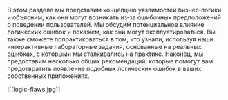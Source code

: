 В этом разделе мы представим концепцию уязвимостей бизнес‑логики и объясним, как они могут возникать из‑за ошибочных предположений о поведении пользователей. Мы обсудим потенциальное влияние логических ошибок и покажем, как они могут эксплуатироваться. Вы также сможете попрактиковаться в том, что узнали, используя наши интерактивные лабораторные задания, основанные на реальных ошибках, с которыми мы сталкивались на практике. Наконец, мы предоставим несколько общих рекомендаций, которые помогут вам предотвратить появление подобных логических ошибок в ваших собственных приложениях.

![[logic-flaws.jpg]]

